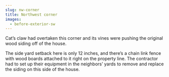 ```yaml
---
slug: nw-corner
title: Northwest corner
images:
  - before-exterior-sw
---
```

Cat’s claw had overtaken this corner and its vines were pushing the original wood siding off of the house.

The side yard setback here is only 12 inches, and there’s a chain link fence with wood boards attached to it right on the property line. The contractor had to set up their equipment in the neighbors’ yards to remove and replace the siding on this side of the house.
